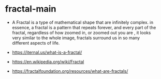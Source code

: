 # fractal-main

- A Fractal is a type of mathematical shape that are infinitely complex. in essence, a fractal is a pattern that repeats forever, and every part of the fractal, regardless of how zoomed in, or zoomed out you are , it looks very similar to the whole image, fractals surround us in so many different aspects of life.

- https://iternal.us/what-is-a-fractal/

- https://en.wikipedia.org/wiki/Fractal

- https://fractalfoundation.org/resources/what-are-fractals/